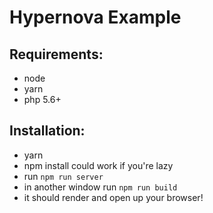 # Hypernova Example

## Requirements:
- node
- yarn
- php 5.6+

## Installation:
- yarn
- npm install could work if you're lazy
- run ```npm run server```
- in another window run ```npm run build```
- it should render and open up your browser!